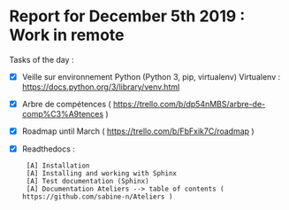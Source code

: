 # Report for December 5th 2019 : Work in remote

Tasks of the day :

-  [x] Veille sur environnement Python (Python 3, pip, virtualenv)
       Virtualenv : https://docs.python.org/3/library/venv.html 
-  [x] Arbre de compétences ( https://trello.com/b/dp54nMBS/arbre-de-comp%C3%A9tences ) 
-  [x] Roadmap until March  ( https://trello.com/b/FbFxik7C/roadmap )
-  [x] Readthedocs :

       [A] Installation
       [A] Installing and working with Sphinx
       [A] Test documentation (Sphinx)
       [A] Documentation Ateliers --> table of contents ( https://github.com/sabine-n/Ateliers )
  